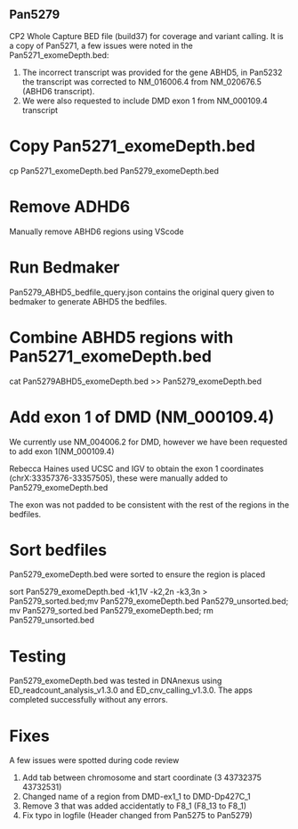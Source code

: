 ## Pan5279
CP2 Whole Capture BED file (build37) for coverage and variant calling.
It is a copy of Pan5271, a few issues were noted in the Pan5271_exomeDepth.bed:
1) The incorrect transcript was provided for the gene ABHD5, in Pan5232 the transcript was corrected to NM_016006.4 from NM_020676.5 (ABHD6 transcript).
2) We were also requested to include DMD exon 1 from NM_000109.4 transcript

# Copy Pan5271_exomeDepth.bed

cp Pan5271_exomeDepth.bed Pan5279_exomeDepth.bed

# Remove ADHD6

Manually remove ABHD6 regions using VScode

# Run Bedmaker
Pan5279_ABHD5_bedfile_query.json contains the original query given to bedmaker to generate ABHD5 the bedfiles.

# Combine ABHD5 regions with Pan5271_exomeDepth.bed

cat Pan5279ABHD5_exomeDepth.bed >> Pan5279_exomeDepth.bed

# Add exon 1 of DMD (NM_000109.4)

We currently use NM_004006.2 for DMD, however we have been requested to add exon 1(NM_000109.4)

Rebecca Haines used UCSC and IGV to obtain the exon 1 coordinates (chrX:33357376-33357505), these were manually added to Pan5279_exomeDepth.bed

The exon was not padded to be consistent with the rest of the regions in the bedfiles.

# Sort bedfiles

Pan5279_exomeDepth.bed were sorted to ensure the region is placed 

sort Pan5279_exomeDepth.bed -k1,1V -k2,2n -k3,3n > Pan5279_sorted.bed;mv Pan5279_exomeDepth.bed Pan5279_unsorted.bed; mv Pan5279_sorted.bed Pan5279_exomeDepth.bed; rm Pan5279_unsorted.bed

# Testing 
Pan5279_exomeDepth.bed was tested in DNAnexus using ED_readcount_analysis_v1.3.0 and ED_cnv_calling_v1.3.0. The apps completed successfully without any errors.

# Fixes

A few issues were spotted during code review
1) Add tab between chromosome and start coordinate (3	43732375	43732531)
2) Changed name of a region from DMD-ex1_1 to DMD-Dp427C_1
3) Remove 3 that was added accidentatly to F8_1 (F8_13 to F8_1)
4) Fix typo in logfile (Header changed from Pan5275 to Pan5279)
 